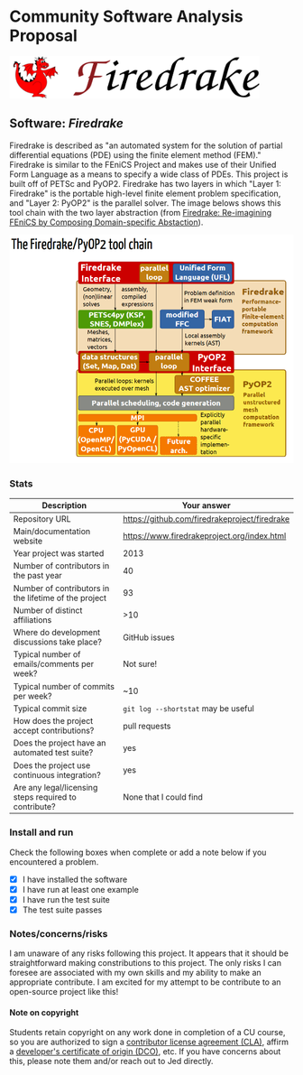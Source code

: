 # Community Software Analysis Proposal

<img src="images/firedrake_banner.png" height="75">

## Software: *Firedrake*

Firedrake is described as "an automated system for the solution of partial differential equations (PDE) using the finite element method (FEM)." Firedrake is similar to the FEniCS Project and makes use of their Unified Form Language as a means to specify a wide class of PDEs. This project is built off of PETSc and PyOP2. Firedrake has two layers in which "Layer 1: Firedrake" is the portable high-level finite element problem specification, and "Layer 2: PyOP2" is the parallel solver. The image belows shows this tool chain with the two layer abstraction (from [Firedrake: Re-imagining FEniCS by Composing Domain-specific Abstaction](https://fenicsproject.org/pub/presentations/fenics14-paris/FEniCS14FlorianRathgeber.pdf)).

<img src="images/firedrake-pyop2_toolchain.PNG" width="600">


### Stats

| Description | Your answer |
|---------|-----------|
| Repository URL | https://github.com/firedrakeproject/firedrake |
| Main/documentation website | https://www.firedrakeproject.org/index.html |
| Year project was started | 2013 |
| Number of contributors in the past year | 40 |
| Number of contributors in the lifetime of the project | 93 |
| Number of distinct affiliations | >10 |
| Where do development discussions take place? | GitHub issues |
| Typical number of emails/comments per week? | Not sure! |
| Typical number of commits per week? | ~10 |
| Typical commit size | `git log --shortstat` may be useful |
| How does the project accept contributions? | pull requests |
| Does the project have an automated test suite? | yes |
| Does the project use continuous integration? | yes |
| Are any legal/licensing steps required to contribute? | None that I could find |

### Install and run

Check the following boxes when complete or add a note below if you
encountered a problem.

- [X] I have installed the software
- [X] I have run at least one example
- [X] I have run the test suite
- [X] The test suite passes

### Notes/concerns/risks

I am unaware of any risks following this project. It appears that it should be straightforward making constributions to this project. The only risks I can foresee are associated with my own skills and my ability to make an appropriate contribute. I am excited for my attempt to be contribute to an open-source project like this!

#### Note on copyright
Students retain copyright on any work done in completion of a CU
course, so you are authorized to sign a [contributor license
agreement (CLA)](https://en.wikipedia.org/wiki/Contributor_License_Agreement),
affirm a [developer's certificate of
origin (DCO)](https://en.wikipedia.org/wiki/Developer_Certificate_of_Origin),
etc.  If you have concerns about this, please note them and/or reach
out to Jed directly.
